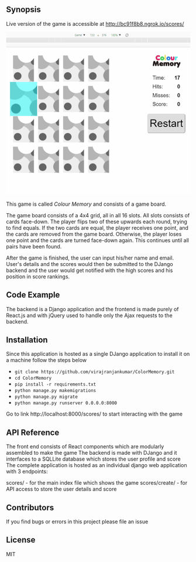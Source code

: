 ## Synopsis

Live version of the game is accessible at http://bc91f8b8.ngrok.io/scores/

![Game being played](Animation.gif)

This game is called _Colour Memory_ and consists of a game board. 

The game board consists of a 4x4 grid, all in all 16 slots. All slots consists of cards face-down. The player flips two of these upwards each round, trying to find equals. If the two cards are equal, the player receives one point, and the cards are removed from the game board. Otherwise, the player loses one point and the cards are turned face-down again. This continues until all pairs have been found.

After the game is finished, the user can input his/her name and email. User's details and the scores would then be submitted to the DJango backend and the user would get notified with the high scores and his position in score rankings. 

## Code Example

The backend is a Django application and the frontend is made purely of React.js and with jQuery used to handle only the Ajax requests to the backend. 

## Installation

Since this application is hosted as a single DJango application to install it on a machine follow the steps below
- `git clone https://github.com/virajranjankumar/ColorMemory.git`
- `cd ColorMemory`
- `pip install -r requirements.txt`
- `python manage.py makemigrations`
- `python manage.py migrate`
- `python manage.py runserver 0.0.0.0:8000`

Go to link http://localhost:8000/scores/ to start interacting with the game


## API Reference

The front end consists of React components which are modularly assembled to make the game
The backend is made with DJango and it interfaces to a SQLLite database which stores the user profile and score
The complete application is hosted as an individual django web application with 3 endpoints:

scores/ - for the main index file which shows the game
scores/create/ - for API access to store the user details and score

## Contributors

If you find bugs or errors in this project please file an issue

## License

MIT
